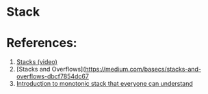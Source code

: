 # Stack

# References:

1. [Stacks (video)](https://www.coursera.org/learn/data-structures/lecture/UdKzQ/stacks)
2. [Stacks and Overflows](https://medium.com/basecs/stacks-and-overflows-dbcf7854dc67
3. [Introduction to monotonic stack that everyone can understand](https://medium.com/@florian_algo/introduction-to-monotonic-stack-that-everyone-can-understand-e5f54467faaf)